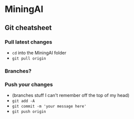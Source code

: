 # MiningAI

## Git cheatsheet
### Pull latest changes
* `cd` into the MiningAI folder
* `git pull origin`

### Branches?

### Push your changes
* (branches stuff I can't remember off the top of my head)
* `git add -A`
* `git commit -m 'your message here'`
* `git push origin`